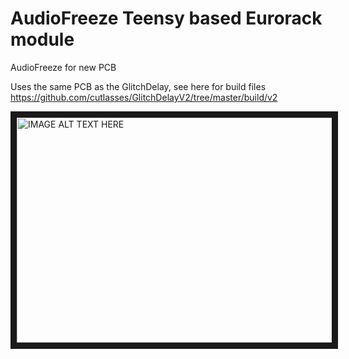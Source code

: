 # AudioFreeze Teensy based Eurorack module
AudioFreeze for new PCB

Uses the same PCB as the GlitchDelay, see here for build files https://github.com/cutlasses/GlitchDelayV2/tree/master/build/v2

<a href="http://www.youtube.com/watch?feature=player_embedded&v=https://youtu.be/gib-URplJxI
" target="_blank"><img src="http://img.youtube.com/vi/YOUTUBE_VIDEO_ID_HERE/0.jpg" 
alt="IMAGE ALT TEXT HERE" width="640" height="360" border="10" /></a>
